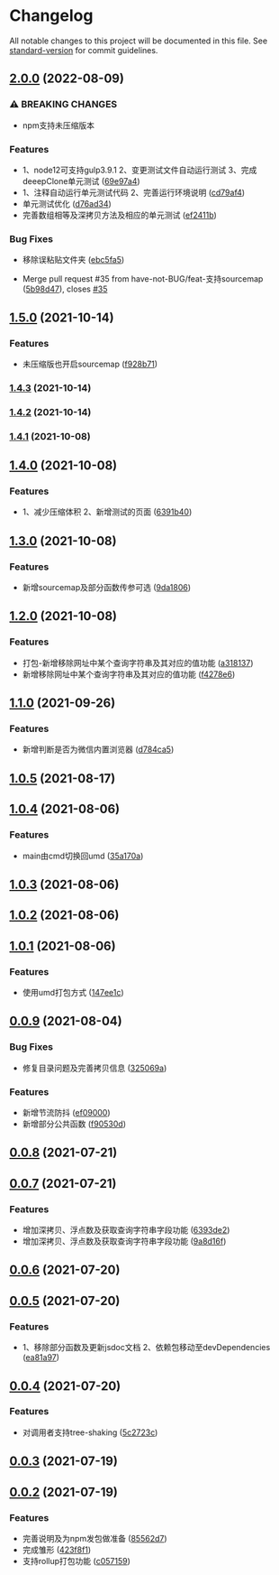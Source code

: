 # Changelog

All notable changes to this project will be documented in this file. See [standard-version](https://github.com/conventional-changelog/standard-version) for commit guidelines.

## [2.0.0](https://github.com/have-not-BUG/js-utils/compare/v1.5.0...v2.0.0) (2022-08-09)


### ⚠ BREAKING CHANGES

* npm支持未压缩版本

### Features

* 1、node12可支持gulp3.9.1 2、变更测试文件自动运行测试 3、完成deeepClone单元测试 ([69e97a4](https://github.com/have-not-BUG/js-utils/commit/69e97a48a77cd2a7ee6859e5261a60d094c260a5))
* 1、注释自动运行单元测试代码 2、完善运行环境说明 ([cd79af4](https://github.com/have-not-BUG/js-utils/commit/cd79af45c1028354651e848a938467bf86141b76))
* 单元测试优化 ([d76ad34](https://github.com/have-not-BUG/js-utils/commit/d76ad342e76d0781183ecaa440243d4689283ae8))
* 完善数组相等及深拷贝方法及相应的单元测试 ([ef2411b](https://github.com/have-not-BUG/js-utils/commit/ef2411b6725493add27fcc5bda4fbbcb0350b121))


### Bug Fixes

* 移除误粘贴文件夹 ([ebc5fa5](https://github.com/have-not-BUG/js-utils/commit/ebc5fa554d86cca027b40a1c3f9da7c64cbe8f90))


* Merge pull request #35 from have-not-BUG/feat-支持sourcemap ([5b98d47](https://github.com/have-not-BUG/js-utils/commit/5b98d47da42320f89dc0ec22b3618ed40d7b8982)), closes [#35](https://github.com/have-not-BUG/js-utils/issues/35)

## [1.5.0](https://github.com/have-not-BUG/js-utils/compare/v1.4.3...v1.5.0) (2021-10-14)


### Features

* 未压缩版也开启sourcemap ([f928b71](https://github.com/have-not-BUG/js-utils/commit/f928b7149ff190989796b88adde6cc4f69c679f6))

### [1.4.3](https://github.com/have-not-BUG/js-utils/compare/v1.4.2...v1.4.3) (2021-10-14)

### [1.4.2](https://github.com/have-not-BUG/js-utils/compare/v1.4.1...v1.4.2) (2021-10-14)

### [1.4.1](https://github.com/have-not-BUG/js-utils/compare/v1.4.0...v1.4.1) (2021-10-08)

## [1.4.0](https://github.com/have-not-BUG/js-utils/compare/v1.3.0...v1.4.0) (2021-10-08)


### Features

* 1、减少压缩体积 2、新增测试的页面 ([6391b40](https://github.com/have-not-BUG/js-utils/commit/6391b4078064ac17ee2237d4f5d2b1ba5ec9df35))

## [1.3.0](https://github.com/have-not-BUG/js-utils/compare/v1.2.0...v1.3.0) (2021-10-08)


### Features

* 新增sourcemap及部分函数传参可选 ([9da1806](https://github.com/have-not-BUG/js-utils/commit/9da18062ae4f43d869247808eaf52a4954db5d80))

## [1.2.0](https://github.com/have-not-BUG/js-utils/compare/v1.1.0...v1.2.0) (2021-10-08)


### Features

* 打包-新增移除网址中某个查询字符串及其对应的值功能 ([a318137](https://github.com/have-not-BUG/js-utils/commit/a31813795aaa77226cbdbc7b76e10cdea23f82c8))
* 新增移除网址中某个查询字符串及其对应的值功能 ([f4278e6](https://github.com/have-not-BUG/js-utils/commit/f4278e653ab51837ff0cb03293432b54dc51917b))

## [1.1.0](https://github.com/have-not-BUG/js-utils/compare/v1.0.5...v1.1.0) (2021-09-26)


### Features

* 新增判断是否为微信内置浏览器 ([d784ca5](https://github.com/have-not-BUG/js-utils/commit/d784ca528c4ff0c90e7039b1b48b5d8d96c3ce86))

## [1.0.5](https://github.com/have-not-BUG/js-utils/compare/v1.0.4...v1.0.5) (2021-08-17)



## [1.0.4](https://github.com/have-not-BUG/js-utils/compare/v1.0.3...v1.0.4) (2021-08-06)


### Features

* main由cmd切换回umd ([35a170a](https://github.com/have-not-BUG/js-utils/commit/35a170a9a93f645c1b6a931d0e76da5b53445cf6))



## [1.0.3](https://github.com/have-not-BUG/js-utils/compare/v1.0.2...v1.0.3) (2021-08-06)



## [1.0.2](https://github.com/have-not-BUG/js-utils/compare/v1.0.1...v1.0.2) (2021-08-06)



## [1.0.1](https://github.com/have-not-BUG/js-utils/compare/v0.0.9...v1.0.1) (2021-08-06)


### Features

* 使用umd打包方式 ([147ee1c](https://github.com/have-not-BUG/js-utils/commit/147ee1c7823c44c15bdf5523f8208b07b26e59ff))



## [0.0.9](https://github.com/have-not-BUG/js-utils/compare/v0.0.8...v0.0.9) (2021-08-04)


### Bug Fixes

* 修复目录问题及完善拷贝信息 ([325069a](https://github.com/have-not-BUG/js-utils/commit/325069a66b6ae32c2207bd440957932ca4785424))


### Features

* 新增节流防抖 ([ef09000](https://github.com/have-not-BUG/js-utils/commit/ef090008def4809ac047c9e7017c41a33292c89f))
* 新增部分公共函数 ([f90530d](https://github.com/have-not-BUG/js-utils/commit/f90530dfc674e353d0b9ff4397505332e7eab7c0))



## [0.0.8](https://github.com/have-not-BUG/js-utils/compare/v0.0.7...v0.0.8) (2021-07-21)



## [0.0.7](https://github.com/have-not-BUG/js-utils/compare/v0.0.6...v0.0.7) (2021-07-21)


### Features

* 增加深拷贝、浮点数及获取查询字符串字段功能 ([6393de2](https://github.com/have-not-BUG/js-utils/commit/6393de2f34ff09da25a502d7f26926d4fdecbd74))
* 增加深拷贝、浮点数及获取查询字符串字段功能 ([9a8d16f](https://github.com/have-not-BUG/js-utils/commit/9a8d16fd4528c92036fdc8c90dde60eddffb2bfb))



## [0.0.6](https://github.com/have-not-BUG/js-utils/compare/v0.0.5...v0.0.6) (2021-07-20)



## [0.0.5](https://github.com/have-not-BUG/js-utils/compare/v0.0.4...v0.0.5) (2021-07-20)


### Features

* 1、移除部分函数及更新jsdoc文档 2、依赖包移动至devDependencies ([ea81a97](https://github.com/have-not-BUG/js-utils/commit/ea81a9780ff0a74c7f341e0a0b197e79f85c6fbe))



## [0.0.4](https://github.com/have-not-BUG/js-utils/compare/v0.0.3...v0.0.4) (2021-07-20)


### Features

* 对调用者支持tree-shaking ([5c2723c](https://github.com/have-not-BUG/js-utils/commit/5c2723cd7ba79a5545ac863d8038e77229136707))



## [0.0.3](https://github.com/have-not-BUG/js-utils/compare/v0.0.2...v0.0.3) (2021-07-19)



## [0.0.2](https://github.com/have-not-BUG/js-utils/compare/423f8f1939b05038ccdc5c1bcd7fd0beca8a1571...v0.0.2) (2021-07-19)


### Features

* 完善说明及为npm发包做准备 ([85562d7](https://github.com/have-not-BUG/js-utils/commit/85562d788f4e32cbf5121763d9c75af7c62e7983))
* 完成雏形 ([423f8f1](https://github.com/have-not-BUG/js-utils/commit/423f8f1939b05038ccdc5c1bcd7fd0beca8a1571))
* 支持rollup打包功能 ([c057159](https://github.com/have-not-BUG/js-utils/commit/c057159475faafbe0899c8ae84498ab2d09d5e73))



